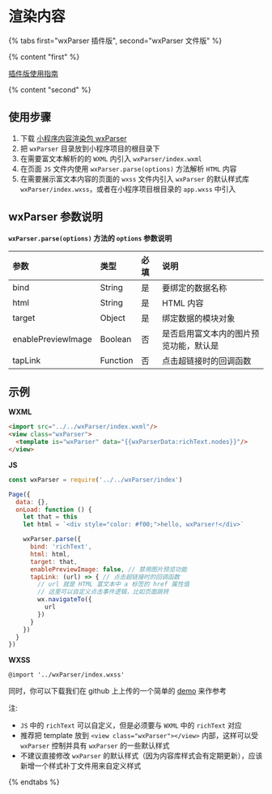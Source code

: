 # 渲染内容

{% tabs first="wxParser 插件版", second="wxParser 文件版" %}

{% content "first" %}

[插件版使用指南](https://github.com/ifanrx/wxParser-plugin)

{% content "second" %}

## 使用步骤

1. 下载 [小程序内容渲染包 wxParser](https://github.com/ifanrx/wxParser/tree/master/wxParser)
2. 把 `wxParser` 目录放到小程序项目的根目录下
3. 在需要富文本解析的的 `WXML` 内引入 `wxParser/index.wxml`
4. 在页面 `JS` 文件内使用 `wxParser.parse(options)` 方法解析 `HTML` 内容
5. 在需要展示富文本内容的页面的 `wxss` 文件内引入 `wxParser` 的默认样式库 `wxParser/index.wxss`，或者在小程序项目根目录的 `app.wxss` 中引入


## wxParser 参数说明

**`wxParser.parse(options)` 方法的 `options` 参数说明**

| 参数                |   类型   | 必填 | 说明 |
| :----------------- | :------- | :-- | :-- |
| bind               | String   | 是  | 要绑定的数据名称 |
| html               | String   | 是  | HTML 内容 |
| target             | Object   | 是  | 绑定数据的模块对象 |
| enablePreviewImage | Boolean  | 否  | 是否启用富文本内的图片预览功能，默认是 |
| tapLink            | Function | 否  | 点击超链接时的回调函数 |


## 示例

**WXML**

```html
<import src="../../wxParser/index.wxml"/>
<view class="wxParser">
  <template is="wxParser" data="{{wxParserData:richText.nodes}}"/>
</view>
```

**JS**

```js
const wxParser = require('../../wxParser/index')

Page({
  data: {},
  onLoad: function () {
    let that = this
    let html = `<div style="color: #f00;">hello, wxParser!</div>`

    wxParser.parse({
      bind: 'richText',
      html: html,
      target: that,
      enablePreviewImage: false, // 禁用图片预览功能
      tapLink: (url) => { // 点击超链接时的回调函数
        // url 就是 HTML 富文本中 a 标签的 href 属性值
        // 这里可以自定义点击事件逻辑，比如页面跳转
        wx.navigateTo({
          url
        })
      }
    })
  }
})
```

**WXSS**

```text
@import '../wxParser/index.wxss'
```


同时，你可以下载我们在 github 上上传的一个简单的 [demo](https://github.com/ifanrx/hydrogen-demo/tree/master/wxparser-demo) 来作参考


<span class="attention">注:</span>

- `JS` 中的 `richText` 可以自定义，但是必须要与 `WXML` 中的 `richText` 对应
- 推荐把 template 放到 `<view class="wxParser"></view>` 内部，这样可以受 `wxParser` 控制并具有 `wxParser` 的一些默认样式
- 不建议直接修改 `wxParser` 的默认样式（因为内容库样式会有定期更新），应该新增一个样式补丁文件用来自定义样式


{% endtabs %}